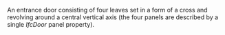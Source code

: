 An entrance door consisting of four leaves set in a form of a cross and revolving around a central vertical axis (the four panels are described by a single _IfcDoor_ panel property).